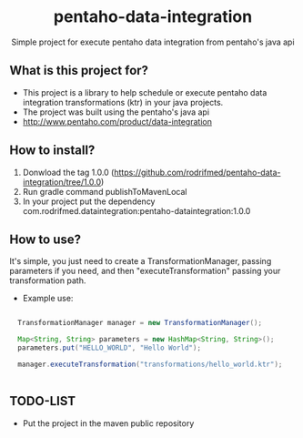 <p align="center">
  <h1 align="center">pentaho-data-integration</h1>
  <p align="center">Simple project for execute pentaho data integration from pentaho's java api</p>
</p>

## What is this project for?

 - This project is a library to help schedule or execute pentaho data integration transformations (ktr) in your java projects.
 - The project was built using the pentaho's java api
 - http://www.pentaho.com/product/data-integration
 
## How to install?

 1) Donwload the tag 1.0.0 (https://github.com/rodrifmed/pentaho-data-integration/tree/1.0.0)
 2) Run gradle command publishToMavenLocal
 3) In your project put the dependency com.rodrifmed.dataintegration:pentaho-dataintegration:1.0.0

## How to use?

It's simple, you just need to create a TransformationManager, passing parameters if you need, and then "executeTransformation" passing
your transformation path.

- Example use:
```java

  TransformationManager manager = new TransformationManager();

  Map<String, String> parameters = new HashMap<String, String>();
  parameters.put("HELLO_WORLD", "Hello World");

  manager.executeTransformation("transformations/hello_world.ktr");
  
```

## TODO-LIST

 - Put the project in the maven public repository
